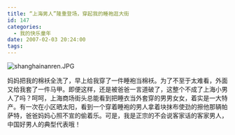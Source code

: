 ```yaml
---
title: “上海男人”隆重登场，穿起我的睡袍逛大街
id: 147
categories:
  - 我的快乐童年
date: 2007-02-03 20:24:00
tags:
---
```


![shanghainanren.JPG](http://www.candreams.com/images/2007/06/shanghainanren-tn.jpg "shanghainanren.JPG")

妈妈把我的棉袄全洗了，早上给我穿了一件睡袍当棉袄。为了不至于太难看，外面又给我套了一件马甲。即便这样，还是被爸爸一言道破了，这整个不成了上海小男人了吗？呵呵，上海商场街头总能看到把睡衣当外套穿的男男女女，着实是一大特产。有一次在小区晒太阳，看到一个穿着睡袍的男人拿着块抹布使劲的擦他那辆帕萨特，爸爸妈妈心照不宣的偷着乐。可是，我是正宗的不会说客家话的客家男人，中国好男人的典型代表哦！